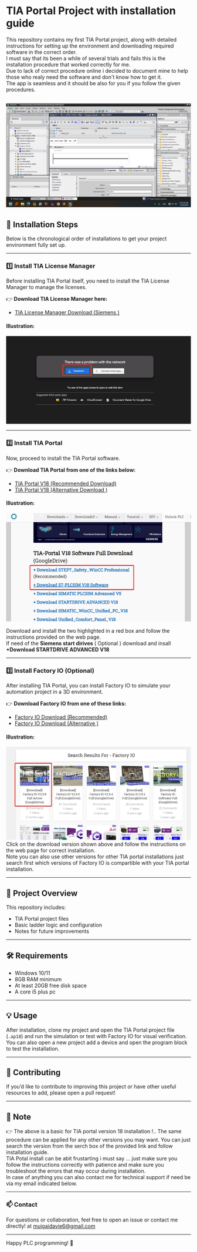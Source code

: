 # TIA Portal Project with installation guide

This repository contains my first TIA Portal project, along with detailed instructions for setting up the environment and downloading required software in the correct order.  
I must say that its been a while of several trials and fails this is the installation procedure that worked correctly for me.   
Due to lack of correct procedure online i decided to document mine to help those who realy need the software and don't know how to get it.  
The app is seamless and it should be also for you if you follow the given procedures.

![TIA portal project  Screenshot](images/image%206.png)
---

## 🚀 Installation Steps

Below is the chronological order of installations to get your project environment fully set up.

---

### 1️⃣ Install TIA License Manager

Before installing TIA Portal itself, you need to install the TIA License Manager to manage the licenses.

👉 **Download TIA License Manager here:**
- [TIA License Manager Download (Siemens )](https://drive.google.com/file/d/1X3K36oxB-y9v3Eau-DYXfYvjYCCMZnti/view)


#### **Illustration:**

![TIA License Manager Download Screenshot](images/lisence%20manager.png)

---

### 2️⃣ Install TIA Portal

Now, proceed to install the TIA Portal software.

👉 **Download TIA Portal from one of the links below:**
- [TIA Portal V18 (Recommended Download)](https://plc4me.com/download-tia-portal-v18-full-googledrive/)
- [TIA Portal V18 (Alternative Download )](https://plc247.com/download-tia-portal-v18-full-video-installation/)

#### **Illustration:**

![TIA Portal Installation Screenshot](images/tia1.png)

Download and install the two highlighted in a red box and follow the instructions provided on the web page.  
If need of the **Siemens start dirives** ( Optional ) download and insall 
**+Download STARTDRIVE ADVANCED V18**

---

### 3️⃣ Install Factory IO (Optional)

After installing TIA Portal, you can install Factory IO to simulate your automation project in a 3D environment.

👉 **Download Factory IO from one of these links:**
- [Factory IO Download (Recommended)](https://plc247.com/?s=Factory+IO)
- [Factory IO Download (Alternative )](https://plc4me.com/?s=Factory+IO)

#### **Illustration:**

![Factory IO Installation Screenshot](images/Factory%20io.png)
Click on the download version shown above and follow the instructions on the web page for correct installation.  
Note you can also use other versions for other TIA portal installations just search first which versions of Factory IO is compartible with your TIA portal installation.

---

## 📁 Project Overview

This repository includes:
- TIA Portal project files
- Basic ladder logic and configuration
- Notes for future improvements

---

## 🛠️ Requirements

- Windows 10/11
- 8GB RAM minimum
- At least 20GB free disk space
- A core i5 plus pc


---

## 💡 Usage

After installation, clone my project and  open the TIA Portal project file (`.ap18`) and run the simulation or test with Factory IO for visual verification.  
You can also open a new project add a device and open the program block to test the installation.

---

## 🤝 Contributing

If you’d like to contribute to improving this project or have other useful resources to add, please open a pull request!

---

## 📒 Note

👉  The above is a basic for TIA portal version 18 installation !.. The same procedure can be applied for any other versions you may want. You can just search the version from the serch box of the provided link and follow installation guide.  
TIA Potal install can be abit frustarting i must say ... just make sure you follow the instructions correctly with patience and make sure you troubleshoot the errors that may occur during installation.  
In case of anything you can also contact me for technical support if need be via my email indicated below.

---

### 📫 Contact

For questions or collaboration, feel free to open an issue or contact me directly! at muigaidavie6@gmail.com

---

Happy PLC programming! 🚀

